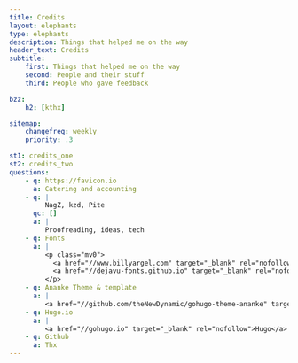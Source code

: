 ```yaml
---
title: Credits
layout: elephants
type: elephants
description: Things that helped me on the way
header_text: Credits
subtitle:
    first: Things that helped me on the way
    second: People and their stuff
    third: People who gave feedback

bzz:
    h2: [kthx]

sitemap:
    changefreq: weekly
    priority: .3

st1: credits_one
st2: credits_two
questions:
    - q: https://favicon.io
      a: Catering and accounting
    - q: |
         NagZ, kzd, Pite
      qc: []
      a: |
         Proofreading, ideas, tech
    - q: Fonts
      a: |
         <p class="mv0">
           <a href="//www.billyargel.com" target="_blank" rel="nofollow">Billy Argel</a>, 
           <a href="//dejavu-fonts.github.io" target="_blank" rel="nofollow">DejaVu</a>
         </p>
    - q: Ananke Theme & template
      a: |
         <a href="//github.com/theNewDynamic/gohugo-theme-ananke" target="_blank" rel="nofollow">Bud Parr</a>
    - q: Hugo.io
      a: |
         <a href="//gohugo.io" target="_blank" rel="nofollow">Hugo</a>
    - q: Github
      a: Thx
---
```

